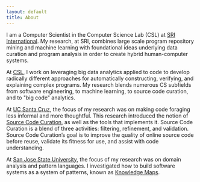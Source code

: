 ```yaml
---
layout: default
title: About
---
```


I am a Computer Scientist in the Computer Science Lab (CSL) at [SRI
International](https://www.sri.com/). My research, at SRI, combines large scale
program repository mining and machine learning with foundational ideas
underlying data curation and program analysis in order to create hybrid
human-computer systems.

At [CSL](http://www.csl.sri.com/), I work on leveraging big data analytics
applied to code to develop radically different approaches for automatically
constructing, verifying, and explaining complex programs. My research blends
numerous CS subfields from software engineering, to machine learning, to source
code curation, and to "big code" analytics.

At [UC Santa Cruz](http://www.ucsc.edu/), the focus of my research was on making
code foraging less informal and more thoughtful. This research introduced the
notion of <a href="/posts/thesiswork">Source Code Curation</a>, as well as the
tools that implements it. Source Code Curation is a blend of three activities:
filtering, refinement, and validation. Source Code Curation’s goal is to improve
the quality of online source code before reuse, validate its fitness for use,
and assist with code understanding.

At [San Jose State University](http://www.sjsu.edu/), the focus of my research
was on domain analysis and pattern languages. I investigated how to build
software systems as a system of patterns, known as [Knowledge
Maps](http://www.crcpress.com/product/isbn/9781466571433).
